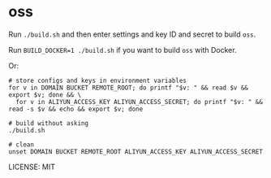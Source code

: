 oss
===

Run `./build.sh` and then enter settings and key ID and secret to build `oss`.

Run `BUILD_DOCKER=1 ./build.sh` if you want to build `oss` with Docker.

Or:

```
# store configs and keys in environment variables
for v in DOMAIN BUCKET REMOTE_ROOT; do printf "$v: " && read $v && export $v; done && \
  for v in ALIYUN_ACCESS_KEY ALIYUN_ACCESS_SECRET; do printf "$v: " && read -s $v && echo && export $v; done

# build without asking
./build.sh

# clean
unset DOMAIN BUCKET REMOTE_ROOT ALIYUN_ACCESS_KEY ALIYUN_ACCESS_SECRET
```

LICENSE: MIT
